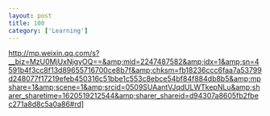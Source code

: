 ```yaml
---
layout: post
title: 100
category: ['Learning']
---
```


http://mp.weixin.qq.com/s?__biz=MzU0MjUxNjgyOQ==&amp;mid=2247487582&amp;idx=1&amp;sn=4591b4f3cc8f13d89655716700ce8b7f&amp;chksm=fb18236ccc6faa7a53799d248077f17219efeb450316c51bbe1c553c8ebce54bf84f884db8b5&amp;mpshare=1&amp;scene=1&amp;srcid=0509SUAantVJqdULWTkepNLu&amp;sharer_sharetime=1620519212544&amp;sharer_shareid=d94307a8605fb2fbec271a8d8c5a0a86#rd]


